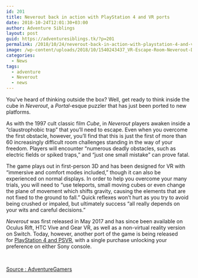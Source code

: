 ```yaml
---
id: 201
title: Neverout back in action with PlayStation 4 and VR ports
date: 2018-10-24T12:01:30+03:00
author: Adventure Siblings
layout: post
guid: https://adventuresiblings.tk/?p=201
permalink: /2018/10/24/neverout-back-in-action-with-playstation-4-and-vr-ports/
image: /wp-content/uploads/2018/10/1540243437_VR-Escape-Room-Neverout-Debuts-On-PlayStation-VR-–-VRFocus-770x301.png
categories:
  - News
tags:
  - adventure
  - Neverout
  - news
---
```

You&#8217;ve heard of thinking outside the box? Well, get ready to think inside the cube in _Neverout_, a _Portal_-esque puzzler that has just been ported to new platforms.

<!--more-->

As with the 1997 cult classic film _Cube_, in _Neverout_ players awaken inside a &#8220;claustrophobic trap&#8221; that you&#8217;ll need to escape. Even when you overcome the first obstacle, however, you&#8217;ll find that this is just the first of more than 60 increasingly difficult room challenges standing in the way of your freedom. Players will encounter &#8220;numerous deadly obstacles, such as electric fields or spiked traps,&#8221; and &#8220;just one small mistake&#8221; can prove fatal.

<div>
  <p>
    <span class="embed-youtube" style="text-align:center; display: block;"></span>
  </p>
</div>

The game plays out in first-person 3D and has been designed for VR with &#8220;immersive and comfort modes included,&#8221; though it can also be experienced on normal displays. In order to help you overcome your many trials, you will need to &#8220;use teleports, small moving cubes or even change the plane of movement which shifts gravity, causing the elements that are not fixed to the ground to fall.&#8221; Quick reflexes won&#8217;t hurt as you try to avoid being crushed or impaled, but ultimately success &#8220;all really depends on your wits and careful decisions.&#8221;

_Neverout_ was first released in May 2017 and has since been available on Oculus Rift, HTC Vive and Gear VR, as well as a non-virtual reality version on Switch. Today, however, another port of the game is being released for <a class="external" href="https://www.playstation.com/en-us/games/neverout-ps4/" target="_blank" rel="noopener">PlayStation 4 and PSVR</a>, with a single purchase unlocking your preference on either Sony console.

&nbsp;

[Source : AdventureGamers](https://adventuregamers.com/news/view/36274)